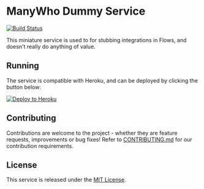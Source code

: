 ManyWho Dummy Service
======================

[![Build Status](https://travis-ci.org/manywho/service-dummy.svg?branch=develop)](https://travis-ci.org/manywho/service-dummy)

This miniature service is used to for stubbing integrations in Flows, and doesn't really do anything of value.

## Running

The service is compatible with Heroku, and can be deployed by clicking the button below:

[![Deploy to Heroku](https://www.herokucdn.com/deploy/button.svg)](https://heroku.com/deploy?template=https://github.com/manywho/service-dummy/tree/develop)

## Contributing

Contributions are welcome to the project - whether they are feature requests, improvements or bug fixes! Refer to 
[CONTRIBUTING.md](CONTRIBUTING.md) for our contribution requirements.

## License

This service is released under the [MIT License](http://opensource.org/licenses/mit-license.php).